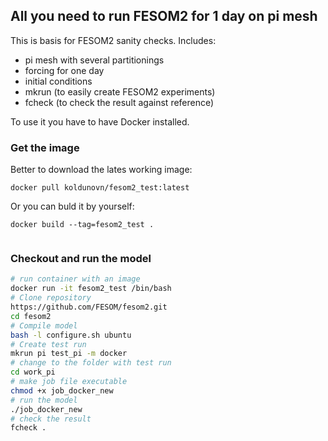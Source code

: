 ## All you need to run FESOM2 for 1 day on pi mesh

This is basis for FESOM2 sanity checks. Includes:

- pi mesh with several partitionings
- forcing for one day
- initial conditions
- mkrun (to easily create FESOM2 experiments)
- fcheck (to check the result against reference)

To use it you have to have Docker installed. 

### Get the image
Better to download the lates working image:

```
docker pull koldunovn/fesom2_test:latest
```

Or you can buld it by yourself:

```
docker build --tag=fesom2_test .
    
```
### Checkout and run the model

```bash
# run container with an image
docker run -it fesom2_test /bin/bash
# Clone repository
https://github.com/FESOM/fesom2.git
cd fesom2
# Compile model
bash -l configure.sh ubuntu
# Create test run
mkrun pi test_pi -m docker
# change to the folder with test run
cd work_pi
# make job file executable
chmod +x job_docker_new
# run the model
./job_docker_new
# check the result
fcheck .
```
